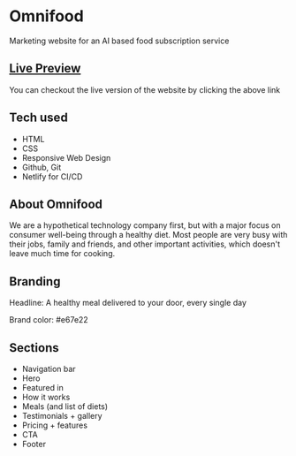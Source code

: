 # Omnifood

Marketing website for an AI based food subscription service

## [Live Preview](https://omnifood.naveedmaqbool.com/)

You can checkout the live version of the website by clicking the above link

## Tech used

- HTML
- CSS
- Responsive Web Design
- Github, Git
- Netlify for CI/CD

## About Omnifood

We are a hypothetical technology company first, but with a major focus on consumer well-being through a healthy diet. Most people are very busy with their jobs, family and friends, and other important activities, which doesn't leave much time for cooking.

## Branding

Headline: A healthy meal delivered to your door, every single day

Brand color: #e67e22

## Sections

- Navigation bar
- Hero
- Featured in
- How it works
- Meals (and list of diets)
- Testimonials + gallery
- Pricing + features
- CTA
- Footer
